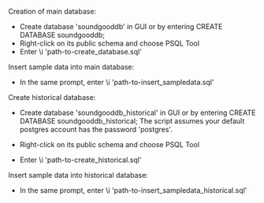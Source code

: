 Creation of main database:

- Create database 'soundgooddb' in GUI or by entering CREATE DATABASE soundgooddb;
- Right-click on its public schema and choose PSQL Tool
- Enter \i 'path-to-create_database.sql'


Insert sample data into main database:

- In the same prompt, enter \i 'path-to-insert_sampledata.sql'


Create historical database:

- Create database 'soundgooddb_historical' in GUI or by entering CREATE DATABASE soundgooddb_historical; 
The script assumes your default postgres account has the password 'postgres'.


- Right-click on its public schema and choose PSQL Tool


- Enter \i 'path-to-create_historical.sql'

Insert sample data into historical database:

- In the same prompt, enter \i 'path-to-insert_sampledata_historical.sql'








